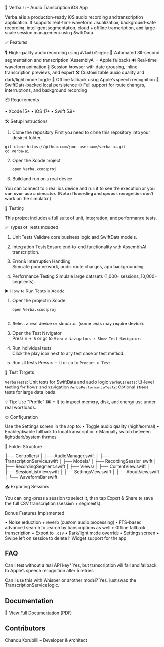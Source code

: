 
📱 Verba.ai – Audio Transcription iOS App

Verba.ai is a production-ready iOS audio recording and transcription application. It supports real-time waveform visualization, background-safe recording, intelligent segmentation, cloud + offline transcription, and large-scale session management using SwiftData.


✅ Features

🎙 High-quality audio recording  using `AVAudioEngine`
🧠 Automated 30-second segmentation and transcription (AssemblyAI + Apple fallback)
🔊 Real-time waveform animation
📂 Session browser with date grouping, inline transcription previews, and export
🛠 Customizable audio quality and dark/light mode toggle
 🔁 Offline fallback using Apple’s speech recognition
🔐 SwiftData-backed local persistence
⚙️ Full support for route changes, interruptions, and background recording


📦 Requirements

•	Xcode 15+
•	iOS 17+
•	Swift 5.9+

🛠 Setup Instructions

1.	Clone the repository
First you need to clone this repository into your desired folder,

   ```
   git clone https://github.com/your-username/verba-ai.git
   cd verba-ai
   ```

2. Open the Xcode project

   ```bash
   open Verba.xcodeproj
   ```

5. Build and run on a real device 

 You can connect to a real ios device and run it to see the execution or you can even use a simulator.
(Note : Recording and speech recognition don’t work on the simulator.)


🧪 Testing

This project includes a full suite of unit, integration, and performance tests.

 ✅ Types of Tests Included

1. Unit Tests 
   Validate core business logic and SwiftData models.

2. Integration Tests
   Ensure end-to-end functionality with AssemblyAI transcription.

3. Error & Interruption Handling  
   Simulate poor network, audio route changes, app backgrounding.

4. Performance Testing
   Simulate large datasets (1,000+ sessions, 10,000+ segments).

 ▶️ How to Run Tests in Xcode

1. Open the project in Xcode:

   ```bash
   open Verba.xcodeproj
  

2. Select a real device  or simulator (some tests may require device).

3. Open the Test Navigator  
   Press `⌘ + 6` or go to `View > Navigators > Show Test Navigator`.

4. Run individual tests  
   Click the play icon next to any test case or test method.

5. Run all tests 
   Press `⌘ + U` or go to `Product > Test`.

 🧪 Test Targets

 `VerbaTests`: Unit tests for SwiftData and audio logic
 `VerbaUITests`: UI-level testing for flows and navigation
`VerbaPerformanceTests`: Optional stress tests for large data loads

 💡 Tip: Use "Profile" (⌘ + I) to inspect memory, disk, and energy use under real workloads.






⚙️ Configuration

Use the Settings screen in the app to:
•	Toggle audio quality (high/normal)
•	Enable/disable fallback to local transcription
•	Manually switch between light/dark/system themes



📝 Folder Structure


├── Controllers/
│   ├── AudioManager.swift
│   ├── TranscriptionService.swift
│
├── Models/
│   ├── RecordingSession.swift
│   ├── RecordingSegment.swift
│
├── Views/
│   ├── ContentView.swift
│   ├── SessionListView.swift
│   ├── SettingsView.swift
│   ├── AboutView.swift
│   └── WaveformBar.swift



📤 Exporting Sessions

You can long-press a session to select it, then tap Export & Share to save the full CSV transcription (session + segments).


  Bonus Features Implemented

•	Noise reduction + reverb (custom audio processing)
•	FTS-based advanced search to search by transcriptions as well
•	Offline fallback transcription
•	Export to `.csv`
•	Dark/light mode override
•	Settings screen
•	Swipe left on session to delete it
  Widget support for the app


## FAQ

Can I test without a real API key?
  Yes, but transcription will fail and fallback to Apple’s speech recognition after 5 retries.

Can I use this with Whisper or another model? 
  Yes, just swap the TranscriptionService logic.


## Documentation
 📄 [View Full Documentation (PDF)](Docs/Verba.pdf)

 
## Contributors

 Chandu Korubilli – Developer & Architect
 




